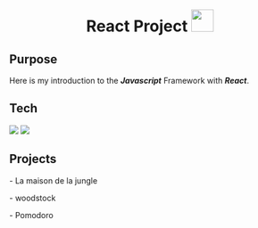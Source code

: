 <h1 align=center> React Project <img src="https://user-images.githubusercontent.com/98603007/166211615-2dd089ec-d9cc-499e-bbe4-61adfe4f5168.svg" width=40px></h1>

<h2>Purpose</h2>

Here is my introduction to the ***Javascript*** Framework with ***React***.

<h2>Tech</h2>
<p>
<img src="https://img.shields.io/badge/JavaScript-323330?style=for-the-badge&logo=javascript&logoColor=F7DF1E">
<img src="https://img.shields.io/badge/React-20232A?style=for-the-badge&logo=react&logoColor=61DAFB">
</p>

<h2>Projects</h2>
<p>
-  La maison de la jungle
</p>
<p>
-  woodstock
</p>
<p>
-  Pomodoro
</p>
